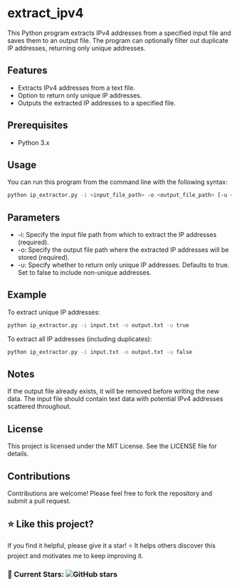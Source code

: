 # extract_ipv4
This Python program extracts IPv4 addresses from a specified input file and saves them to an output file. The program can optionally filter out duplicate IP addresses, returning only unique addresses.

## Features
- Extracts IPv4 addresses from a text file.
- Option to return only unique IP addresses.
- Outputs the extracted IP addresses to a specified file.

## Prerequisites
- Python 3.x

## Usage
You can run this program from the command line with the following syntax:

```bash
python ip_extractor.py -i <input_file_path> -o <output_file_path> [-u <true|false>]
```
## Parameters
- -i: Specify the input file path from which to extract the IP addresses (required).
- -o: Specify the output file path where the extracted IP addresses will be stored (required).
- -u: Specify whether to return only unique IP addresses. Defaults to true. Set to false to include non-unique addresses.

## Example
To extract unique IP addresses:
```bash
python ip_extractor.py -i input.txt -o output.txt -u true
```
To extract all IP addresses (including duplicates):
```bash
python ip_extractor.py -i input.txt -o output.txt -u false
```

## Notes
If the output file already exists, it will be removed before writing the new data.
The input file should contain text data with potential IPv4 addresses scattered throughout.

## License
This project is licensed under the MIT License. See the LICENSE file for details.

## Contributions
Contributions are welcome! Please feel free to fork the repository and submit a pull request.

## ⭐ Like this project?
If you find it helpful, please give it a star! ⭐️ It helps others discover this project and motivates me to keep improving it.

### 🌟 Current Stars: ![GitHub stars](https://img.shields.io/github/stars/ankvv/extract_ipv4?style=social)

